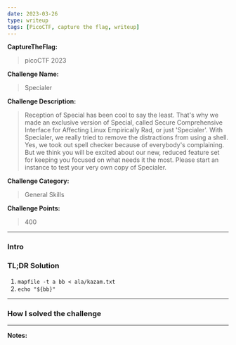 ```yaml
---
date: 2023-03-26
type: writeup
tags: [PicoCTF, capture the flag, writeup]
---
```


**CaptureTheFlag:** 
>picoCTF 2023

**Challenge Name:** 
>Specialer

**Challenge Description:** 
>Reception of Special has been cool to say the least. That's why we made an exclusive version of Special, called Secure Comprehensive Interface for Affecting Linux Empirically Rad, or just 'Specialer'. With Specialer, we really tried to remove the distractions from using a shell. Yes, we took out spell checker because of everybody's complaining. But we think you will be excited about our new, reduced feature set for keeping you focused on what needs it the most. Please start an instance to test your very own copy of Specialer.

**Challenge Category:** 
>General Skills

**Challenge Points:** 
>400

---


### Intro

### TL;DR Solution
1. `mapfile -t a bb < ala/kazam.txt `
2. `echo "${bb}"`


---
### How I solved the challenge


---
**Notes:**
